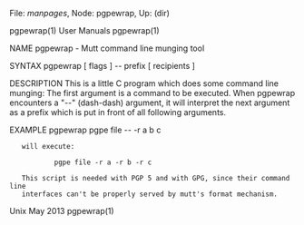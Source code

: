 File: *manpages*,  Node: pgpewrap,  Up: (dir)

pgpewrap(1)                      User Manuals                      pgpewrap(1)



NAME
       pgpewrap - Mutt command line munging tool


SYNTAX
       pgpewrap [ flags ] -- prefix [ recipients ]


DESCRIPTION
       This  is  a  little C program which does some command line munging: The
       first argument is a command to be executed.  When pgpewrap encounters a
       "--"  (dash-dash)  argument,  it  will interpret the next argument as a
       prefix which is put in front of all following arguments.


EXAMPLE
               pgpewrap pgpe file -- -r a b c

       will execute:

               pgpe file -r a -r b -r c

       This script is needed with PGP 5 and with GPG, since their command line
       interfaces can't be properly served by mutt's format mechanism.




Unix                               May 2013                        pgpewrap(1)
